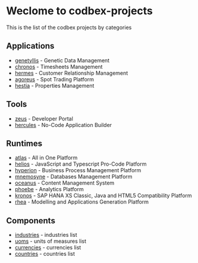 # Weclome to codbex-projects

This is the list of the codbex projects by categories

## Applications

- [genetyllis](https://github.com/codbex/codbex-genetyllis) - Genetic Data Management
- [chronos](https://github.com/codbex/codbex-chronos) - Timesheets Management
- [hermes](https://github.com/codbex/codbex-hermes) - Customer Relationship Management
- [agoreus](https://github.com/codbex/codbex-agoreus) - Spot Trading Platform
- [hestia](https://github.com/codbex/codbex-hestia) - Properties Management

## Tools

- [zeus](https://github.com/codbex/codbex-zeus) - Developer Portal
- [hercules](https://github.com/codbex/codbex-hercules) - No-Code Application Builder

## Runtimes

- [atlas](https://github.com/codbex/codbex-atlas) - All in One Platform
- [helios](https://github.com/codbex/codbex-atlas) - JavaScript and Typescript Pro-Code Platform
- [hyperion](https://github.com/codbex/codbex-hyperion) - Business Process Management Platform
- [mnemosyne](https://github.com/codbex/codbex-mnemosyne) - Databases Management Platform
- [oceanus](https://github.com/codbex/codbex-oceanus) - Content Management System
- [phoebe](https://github.com/codbex/codbex-phoebe) - Analytics Platform
- [kronos](https://github.com/codbex/codbex-kronos) - SAP HANA XS Classic, Java and HTML5 Compatibility Platform
- [rhea](https://github.com/codbex/codbex-rhea) - Modelling and Applications Generation Platform

## Components

- [industries](https://github.com/codbex/codbex-industries) - industries list
- [uoms](https://github.com/codbex/codbex-uoms) - units of measures list
- [currencies](https://github.com/codbex/codbex-currencies) - currencies list
- [countries](https://github.com/codbex/codbex-countries) - countries list
